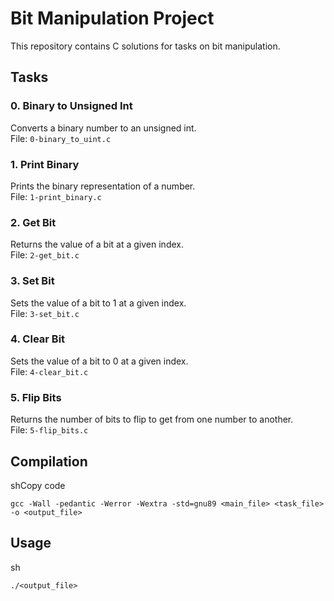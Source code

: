 # Bit Manipulation Project

This repository contains C solutions for tasks on bit manipulation.

## Tasks

### 0. Binary to Unsigned Int

Converts a binary number to an unsigned int.  
File: `0-binary_to_uint.c`

### 1. Print Binary

Prints the binary representation of a number.  
File: `1-print_binary.c`

### 2. Get Bit

Returns the value of a bit at a given index.  
File: `2-get_bit.c`

### 3. Set Bit

Sets the value of a bit to 1 at a given index.  
File: `3-set_bit.c`

### 4. Clear Bit

Sets the value of a bit to 0 at a given index.  
File: `4-clear_bit.c`

### 5. Flip Bits

Returns the number of bits to flip to get from one number to another.  
File: `5-flip_bits.c`

## Compilation

shCopy code

`gcc -Wall -pedantic -Werror -Wextra -std=gnu89 <main_file> <task_file> -o <output_file>`

## Usage

sh

`./<output_file>`